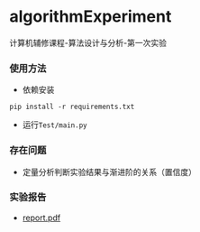 # algorithmExperiment

计算机辅修课程-算法设计与分析-第一次实验

### 使用方法

* 依赖安装

```
pip install -r requirements.txt
```

* 运行`Test/main.py`

### 存在问题

* 定量分析判断实验结果与渐进阶的关系（置信度）

### 实验报告

- [report.pdf](./Report.pdf)